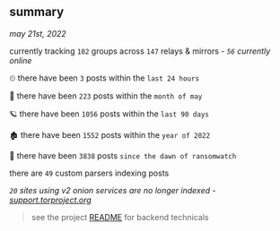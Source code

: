 
## summary
_may 21st, 2022_

currently tracking `102` groups across `147` relays & mirrors - _`56` currently online_

⏲ there have been `3` posts within the `last 24 hours`

🦈 there have been `223` posts within the `month of may`

🪐 there have been `1056` posts within the `last 90 days`

🏚 there have been `1552` posts within the `year of 2022`

🦕 there have been `3838` posts `since the dawn of ransomwatch`

there are `49` custom parsers indexing posts

_`20` sites using v2 onion services are no longer indexed - [support.torproject.org](https://support.torproject.org/onionservices/v2-deprecation/)_

> see the project [README](https://github.com/joshhighet/ransomwatch#ransomwatch--) for backend technicals
